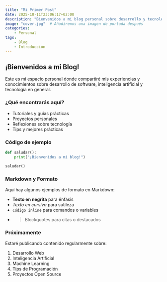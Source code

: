 ```yaml
---
title: "Mi Primer Post"
date: 2025-10-11T23:06:17+02:00
description: "Bienvenidos a mi blog personal sobre desarrollo y tecnología"
image: "cover.jpg"  # Añadiremos una imagen de portada después
categories:
    - Personal
tags:
    - Blog
    - Introducción
---
```


## ¡Bienvenidos a mi Blog!

Este es mi espacio personal donde compartiré mis experiencias y conocimientos sobre desarrollo de software, inteligencia artificial y tecnología en general.

### ¿Qué encontrarás aquí?

- Tutoriales y guías prácticas
- Proyectos personales
- Reflexiones sobre tecnología
- Tips y mejores prácticas

### Código de ejemplo

```python
def saludar():
    print("¡Bienvenidos a mi blog!")

saludar()
```

### Markdown y Formato

Aquí hay algunos ejemplos de formato en Markdown:

- **Texto en negrita** para énfasis
- *Texto en cursiva* para sutileza
- `Código inline` para comandos o variables
- > Blockquotes para citas o destacados

### Próximamente

Estaré publicando contenido regularmente sobre:
1. Desarrollo Web
2. Inteligencia Artificial
3. Machine Learning
4. Tips de Programación
5. Proyectos Open Source
